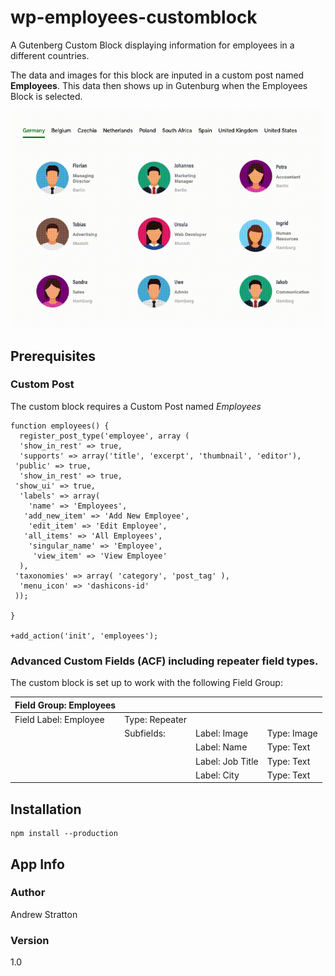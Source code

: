 # wp-employees-customblock

A Gutenberg Custom Block displaying information for employees in a different countries. 

The data and images for this block are inputed in a custom post named **Employees**. This data then shows up in Gutenburg when the Employees Block is selected.

![Demo](employee-demo.gif)

## Prerequisites

### Custom Post

The custom block requires a Custom Post named *Employees*
```
function employees() {
  register_post_type('employee', array (
  'show_in_rest' => true,
  'supports' => array('title', 'excerpt', 'thumbnail', 'editor'),
 'public' => true,
  'show_in_rest' => true,
 'show_ui' => true,
  'labels' => array(
    'name' => 'Employees',
   'add_new_item' => 'Add New Employee',
    'edit_item' => 'Edit Employee',
   'all_items' => 'All Employees',
    'singular_name' => 'Employee',
     'view_item' => 'View Employee'
  ),
 'taxonomies' => array( 'category', 'post_tag' ),
  'menu_icon' => 'dashicons-id'
 ));

}

+add_action('init', 'employees');

```

### Advanced Custom Fields (ACF) including repeater field types.  

The custom block is set up to work with the following Field Group:

| Field Group: Employees |                |              |             |
|------------------------|----------------|--------------|-------------|
| Field Label: Employee  | Type: Repeater |              |             |
|                        | Subfields:     | Label: Image | Type: Image |
|                        |                | Label: Name  | Type: Text  |
|                        |                | Label: Job Title  | Type: Text  |
|                        |                | Label: City  | Type: Text  |

## Installation
```
npm install --production
```
## App Info
### Author
Andrew Stratton
### Version
1.0
